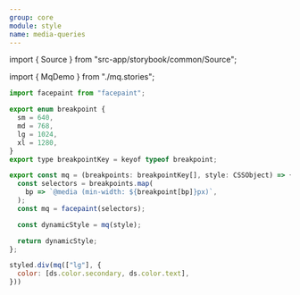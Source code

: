```yaml
---
group: core
module: style
name: media-queries
---
```


import { Source } from "src-app/storybook/common/Source";

import { MqDemo } from "./mq.stories";

<MqDemo />

```js {22}
import facepaint from "facepaint";

export enum breakpoint {
  sm = 640,
  md = 768,
  lg = 1024,
  xl = 1280,
}
export type breakpointKey = keyof typeof breakpoint;

export const mq = (breakpoints: breakpointKey[], style: CSSObject) => {
  const selectors = breakpoints.map(
    bp => `@media (min-width: ${breakpoint[bp]}px)`,
  );
  const mq = facepaint(selectors);

  const dynamicStyle = mq(style);

  return dynamicStyle;
};

styled.div(mq(["lg"], {
  color: [ds.color.secondary, ds.color.text],
}))
```

<Source path="src-core/style/mq.ts" />
